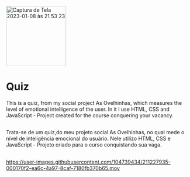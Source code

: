 <img width="164" style="center" alt="Captura de Tela 2023-01-08 às 21 53 23" src="https://user-images.githubusercontent.com/104739434/211295292-37f6deb1-4f08-4048-9d15-2d44dc646559.png">

# Quiz

This is a quiz, from my social project As Ovelhinhas, which measures the level of emotional intelligence of the user. In it I use HTML, CSS and JavaScript - Project created for the course conquering your vacancy.
##
Trata-se de um quiz,do meu projeto social As Ovelhinhas, no qual mede o nível de inteligência emocional do usuário. Nele utilizo HTML, CSS e JavaScript - Projeto criado para o curso conquistando sua vaga.
##
https://user-images.githubusercontent.com/104739434/211227935-000170f2-ea6c-4a97-8caf-7180fb370b65.mov
